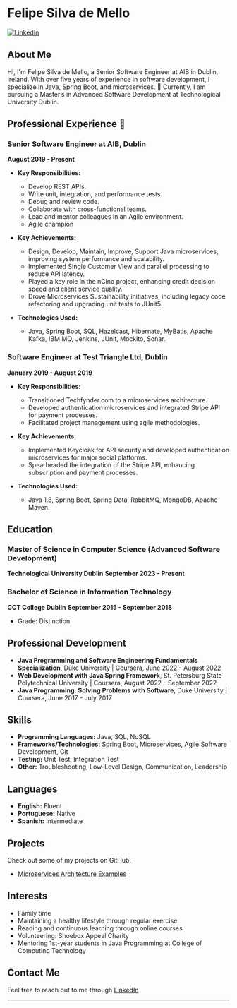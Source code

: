# Felipe Silva de Mello

[![LinkedIn](https://img.shields.io/badge/LinkedIn-Connect-blue)](https://www.linkedin.com/in/felipemelloit/)

## About Me

Hi, I'm Felipe Silva de Mello, a Senior Software Engineer at AIB in Dublin, Ireland. 
With over five years of experience in software development, I specialize in Java, Spring Boot, and microservices. 
🌱 Currently, I am pursuing a Master’s in Advanced Software Development at Technological University Dublin.

## Professional Experience 🔭

### Senior Software Engineer at AIB, Dublin
**August 2019 - Present**

- **Key Responsibilities:**
  - Develop REST APIs.
  - Write unit, integration, and performance tests.
  - Debug and review code.
  - Collaborate with cross-functional teams.
  - Lead and mentor colleagues in an Agile environment.
  - Agile champion
  
- **Key Achievements:**
  - Design, Develop, Maintain, Improve, Support Java microservices, improving system performance and scalability.
  - Implemented Single Customer View and parallel processing to reduce API latency.
  - Played a key role in the nCino project, enhancing credit decision speed and client service quality.
  - Drove Microservices Sustainability initiatives, including legacy code refactoring and upgrading unit tests to JUnit5.
  
- **Technologies Used:**
  - Java, Spring Boot, SQL, Hazelcast, Hibernate, MyBatis, Apache Kafka, IBM MQ, Jenkins, JUnit, Mockito, Sonar.

### Software Engineer at Test Triangle Ltd, Dublin
**January 2019 - August 2019**

- **Key Responsibilities:**
  - Transitioned Techfynder.com to a microservices architecture.
  - Developed authentication microservices and integrated Stripe API for payment processes.
  - Facilitated project management using agile methodologies.

- **Key Achievements:**
  - Implemented Keycloak for API security and developed authentication microservices for major social platforms.
  - Spearheaded the integration of the Stripe API, enhancing subscription and payment processes.

- **Technologies Used:**
  - Java 1.8, Spring Boot, Spring Data, RabbitMQ, MongoDB, Apache Maven.

## Education

### Master of Science in Computer Science (Advanced Software Development)
**Technological University Dublin**
**September 2023 - Present**

### Bachelor of Science in Information Technology
**CCT College Dublin**
**September 2015 - September 2018**
- Grade: Distinction

## Professional Development

- **Java Programming and Software Engineering Fundamentals Specialization**, Duke University | Coursera, June 2022 - August 2022
- **Web Development with Java Spring Framework**, St. Petersburg State Polytechnical University | Coursera, August 2022 - September 2022
- **Java Programming: Solving Problems with Software**, Duke University | Coursera, June 2017 - July 2017

## Skills

- **Programming Languages:** Java, SQL, NoSQL
- **Frameworks/Technologies:** Spring Boot, Microservices, Agile Software Development, Git
- **Testing:** Unit Test, Integration Test
- **Other:** Troubleshooting, Low-Level Design, Communication, Leadership

## Languages

- **English:** Fluent
- **Portuguese:** Native
- **Spanish:** Intermediate

## Projects

Check out some of my projects on GitHub:
- [Microservices Architecture Examples](https://github.com/FelipeMello?tab=repositories)

## Interests

- Family time
- Maintaining a healthy lifestyle through regular exercise
- Reading and continuous learning through online courses
- Volunteering: Shoebox Appeal Charity
- Mentoring 1st-year students in Java Programming at College of Computing Technology

## Contact Me

Feel free to reach out to me through [LinkedIn](https://www.linkedin.com/in/felipemelloit/)

---
